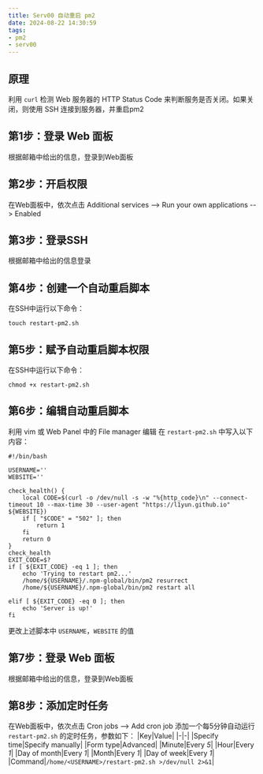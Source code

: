 ```yaml
---
title: Serv00 自动重启 pm2
date: 2024-08-22 14:30:59
tags:
- pm2
- serv00
---
```


## 原理
利用 `curl` 检测 Web 服务器的 HTTP Status Code 来判断服务是否关闭。如果关闭，则使用 SSH 连接到服务器，并重启pm2

## 第1步：登录 Web 面板
根据邮箱中给出的信息，登录到Web面板

## 第2步：开启权限
在Web面板中，依次点击 Additional services --> Run your own applications --> Enabled

## 第3步：登录SSH
根据邮箱中给出的信息登录

## 第4步：创建一个自动重启脚本
在SSH中运行以下命令：
```
touch restart-pm2.sh
```

## 第5步：赋予自动重启脚本权限
在SSH中运行以下命令：
```
chmod +x restart-pm2.sh
```

## 第6步：编辑自动重启脚本
利用 vim 或 Web Panel 中的 File manager 编辑
在 `restart-pm2.sh` 中写入以下内容：
```
#!/bin/bash

USERNAME=''
WEBSITE=''

check_health() {
    local CODE=$(curl -o /dev/null -s -w "%{http_code}\n" --connect-timeout 10 --max-time 30 --user-agent "https://l1yun.github.io" ${WEBSITE})
    if [ "$CODE" = "502" ]; then
        return 1
    fi
    return 0
}
check_health
EXIT_CODE=$?
if [ ${EXIT_CODE} -eq 1 ]; then
    echo 'Trying to restart pm2...'
    /home/${USERNAME}/.npm-global/bin/pm2 resurrect
    /home/${USERNAME}/.npm-global/bin/pm2 restart all

elif [ ${EXIT_CODE} -eq 0 ]; then
    echo 'Server is up!'
fi
```
更改上述脚本中 `USERNAME`，`WEBSITE` 的值

## 第7步：登录 Web 面板
根据邮箱中给出的信息，登录到Web面板

## 第8步：添加定时任务
在Web面板中，依次点击 Cron jobs --> Add cron job
添加一个每5分钟自动运行 `restart-pm2.sh` 的定时任务，参数如下：
|Key|Value|
|-|-|
|Specify time|Specify manually|
|Form type|Advanced|
|Minute|Every *5*|
|Hour|Every *1*|
|Day of month|Every *1*|
|Month|Every *1*|
|Day of week|Every *1*|
|Command|`/home/<USERNAME>/restart-pm2.sh >/dev/null 2>&1`|
